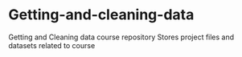 Getting-and-cleaning-data
=========================

Getting and Cleaning data course repository
Stores project files and datasets related to course
